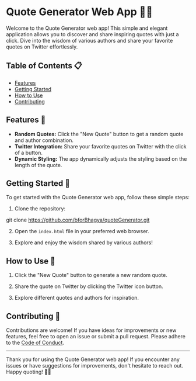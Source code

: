 # Quote Generator Web App 📜💡

Welcome to the Quote Generator web app! This simple and elegant application allows you to discover and share inspiring quotes with just a click. Dive into the wisdom of various authors and share your favorite quotes on Twitter effortlessly.

## Table of Contents 📋

- [Features](#features)
- [Getting Started](#getting-started)
- [How to Use](#how-to-use)
- [Contributing](#contributing)

## Features 🌟

- **Random Quotes:** Click the "New Quote" button to get a random quote and author combination.
- **Twitter Integration:** Share your favorite quotes on Twitter with the click of a button.
- **Dynamic Styling:** The app dynamically adjusts the styling based on the length of the quote.

## Getting Started 🚀

To get started with the Quote Generator web app, follow these simple steps:

1. Clone the repository:

 
git clone https://github.com/bforBhagya/quoteGenerator.git
 

2. Open the `index.html` file in your preferred web browser.

3. Explore and enjoy the wisdom shared by various authors!

## How to Use 🤔

1. Click the "New Quote" button to generate a new random quote.

2. Share the quote on Twitter by clicking the Twitter icon button.

3. Explore different quotes and authors for inspiration.

## Contributing 🤝

Contributions are welcome! If you have ideas for improvements or new features, feel free to open an issue or submit a pull request. Please adhere to the [Code of Conduct](CODE_OF_CONDUCT.md).

---

Thank you for using the Quote Generator web app! If you encounter any issues or have suggestions for improvements, don't hesitate to reach out. Happy quoting! 🚀📖
